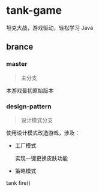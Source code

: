 # tank-game

坦克大战，游戏驱动，轻松学习 Java

## brance

### master

> 主分支

本游戏最初原始版本

### design-pattern

> 设计模式分支

使用设计模式改造游戏，涉及：

- 工厂模式

  实现一键更换皮肤功能
  
- 策略模式

 tank fire()

